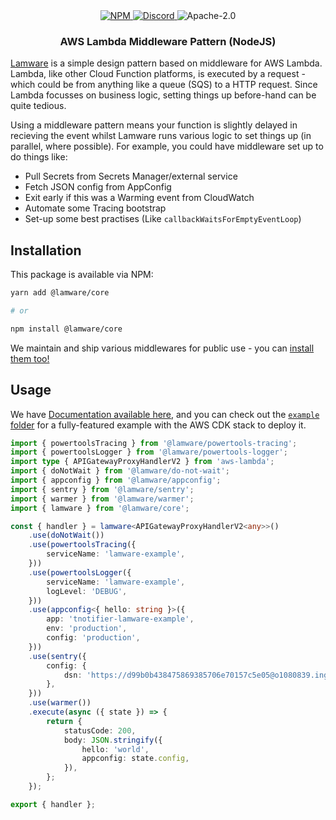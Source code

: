 <div align="center">
    <a href="https://www.npmjs.com/package/@lamware/core" target="_blank">
        <img src="https://img.shields.io/npm/v/@lamware/core?style=flat-square" alt="NPM" />
    </a>
    <a href="https://discord.gg/XMrHXtN" target="_blank">
        <img src="https://img.shields.io/discord/123906549860139008?color=7289DA&label=discord&logo=discord&logoColor=FFFFFF&style=flat-square" alt="Discord" />
    </a>
    <img src="https://img.shields.io/npm/l/@lamware/core?style=flat-square" alt="Apache-2.0" />
    <h3>AWS Lambda Middleware Pattern (NodeJS)</h3>
</div>

[Lamware](https://github.com/tnotifier/lamware) is a simple design pattern based on middleware for AWS Lambda. Lambda, like other Cloud Function platforms, is executed by a request - which could be from anything like a queue (SQS) to a HTTP request. Since Lambda focusses on business logic, setting things up before-hand can be quite tedious.

Using a middleware pattern means your function is slightly delayed in recieving the event whilst Lamware runs various logic to set things up (in parallel, where possible). For example, you could have middleware set up to do things like:

- Pull Secrets from Secrets Manager/external service
- Fetch JSON config from AppConfig
- Exit early if this was a Warming event from CloudWatch
- Automate some Tracing bootstrap
- Set-up some best practises (Like `callbackWaitsForEmptyEventLoop`)

## Installation

This package is available via NPM:

```bash
yarn add @lamware/core

# or

npm install @lamware/core
```

We maintain and ship various middlewares for public use - you can [install them too!](https://github.com/tnotifier/lamware/tree/master/packages)

## Usage

We have [Documentation available here](https://github.com/tnotifier/lamware), and you can check out the [`example` folder](https://github.com/tnotifier/lamware/tree/master/example) for a fully-featured example with the AWS CDK stack to deploy it.

```typescript
import { powertoolsTracing } from '@lamware/powertools-tracing';
import { powertoolsLogger } from '@lamware/powertools-logger';
import type { APIGatewayProxyHandlerV2 } from 'aws-lambda';
import { doNotWait } from '@lamware/do-not-wait';
import { appconfig } from '@lamware/appconfig';
import { sentry } from '@lamware/sentry';
import { warmer } from '@lamware/warmer';
import { lamware } from '@lamware/core';

const { handler } = lamware<APIGatewayProxyHandlerV2<any>>()
    .use(doNotWait())
    .use(powertoolsTracing({
        serviceName: 'lamware-example',
    }))
    .use(powertoolsLogger({
        serviceName: 'lamware-example',
        logLevel: 'DEBUG',
    }))
    .use(appconfig<{ hello: string }>({
        app: 'tnotifier-lamware-example',
        env: 'production',
        config: 'production',
    }))
    .use(sentry({
        config: {
            dsn: 'https://d99b0b438475869385706e70157c5e05@o1080839.ingest.sentry.io/6270000',
        },
    }))
    .use(warmer())
    .execute(async ({ state }) => {
        return {
            statusCode: 200,
            body: JSON.stringify({
                hello: 'world',
                appconfig: state.config,
            }),
        };
    });

export { handler };
```
